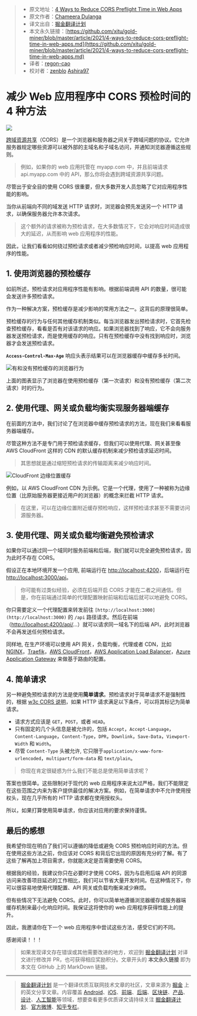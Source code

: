 > - 原文地址：[4 Ways to Reduce CORS Preflight Time in Web Apps](https://blog.bitsrc.io/4-ways-to-reduce-cors-preflight-time-in-web-apps-1f47fe7558)
> - 原文作者：[Chameera Dulanga](https://medium.com/@chameeradulanga)
> - 译文出自：[掘金翻译计划](https://github.com/xitu/gold-miner)
> - 本文永久链接：[https://github.com/xitu/gold-miner/blob/master/article/2021/4-ways-to-reduce-cors-preflight-time-in-web-apps.md](https://github.com/xitu/gold-miner/blob/master/article/2021/4-ways-to-reduce-cors-preflight-time-in-web-apps.md)
> - 译者：[regon-cao](https://github.com/regon-cao)
> - 校对者：[zenblo](https://github.com/zenblo) [Ashira97](https://github.com/Ashira97)

# 减少 Web 应用程序中 CORS 预检时间的 4 种方法

![](https://cdn-images-1.medium.com/max/4480/1*JBeY4hI_q0S2Y-7AE7Eq7w.jpeg)

[跨域资源共享](https://en.wikipedia.org/wiki/Cross-origin_resource_sharing)（CORS）是一个浏览器和服务器之间关于跨域问题的协议。它允许服务器规定哪些资源可以被外部的主域名和子域名访问，并通知浏览器遵循这些规则。

> 例如，如果你的 web 应用托管在 myapp.com 中，并且前端请求 api.myapp.com 中的 API，那么你将会遇到跨域资源共享问题。

尽管出于安全目的使用 CORS 很重要，但大多数开发人员忽略了它对应用程序性能的影响。

当你从前端向不同的域发送 HTTP 请求时，浏览器会预先发送另一个 HTTP 请求，以确保服务器允许本次请求。

> 这个额外的请求被称为预检请求，在大多数情况下，它会对响应时间造成很大的延迟，从而影响 web 应用程序的性能。

因此，让我们看看如何绕过预检请求或者减少预检响应时间，以提高 web 应用程序的性能。

## 1. 使用浏览器的预检缓存

如前所述，预检请求对应用程序性能有影响。根据前端调用 API 的数量，很可能会发送许多预检请求。

作为一种解决方案，预检缓存是减少影响的常用方法之一。这背后的原理很简单。

预检缓存的行为与任何其他缓存机制类似。每当浏览器发出预检请求时，它首先检查预检缓存，看看是否有对该请求的响应。如果浏览器找到了响应，它不会向服务器发送预检请求，而是使用缓存的响应。只有在预检缓存中没有找到响应时，浏览器才会发送预检请求。

**`Access-Control-Max-Age`** 响应头表示结果可以在浏览器缓存中缓存多长时间。

![有和没有预检缓存的浏览器行为](https://cdn-images-1.medium.com/max/2000/1*zCXcC1VkBB16BDXUxkWoew.png)

上面的图表显示了浏览器在使用预检缓存（第一次请求）和没有预检缓存（第二次请求）时的行为。

## 2. 使用代理、网关或负载均衡实现服务器端缓存

在前面的方法中，我们讨论了在浏览器中缓存预检请求的方法，现在我们来看看服务器端缓存。

尽管这种方法不是专门用于预检请求缓存，但我们可以使用代理、网关甚至像 AWS CloudFront 这样的 CDN 的默认缓存机制来减少预检请求延迟时间。

> 其思想就是通过缩短预检请求的传输距离来减少响应时间。

![CloudFront 边缘位置缓存](https://cdn-images-1.medium.com/max/2000/1*cS016V1j7hUZt8ebOhNyow.png)

例如，以 AWS CloudFront CDN 为示例。它是一个代理，使用了一种被称为边缘位置（比原始服务器更接近用户的浏览器）的概念来拦截 HTTP 请求。

> 在这里，可以在边缘位置附近缓存预检响应，这样预检请求甚至不需要访问源服务器。

## 3. 使用代理、网关或负载均衡避免预检请求

如果你可以通过同一个域同时服务前端和后端，我们就可以完全避免预检请求，因为此时不存在 CORS。

假设正在本地环境开发一个应用, 前端运行在 [http://localhost:4200](http://localhost:4200)，后端运行在 [http://localhost:3000/api](http://localhost:3000/api)。

> 你可能有过类似经验，必须在后端开启 CORS 才能在二者之间通信。但是，你在前端通过简单的代理配置映射前端和后端后就可以地避免 CORS。

你只需要定义一个代理配置来转发前往 `[http://localhost:3000](http://localhost:3000)` 的 `/api` 路径请求。然后在前端（[http://localhost:4200/api/](http://localhost:4200/api/)…）就可以请求同一域名下的后端 API，此时浏览器不会再发送任何预检请求。

同样地, 在生产环境可以使用 API 网关，负载均衡，代理或者 CDN，比如 [NGINX](https://www.nginx.com/)，[Traefik](https://containo.us/traefik/)，[AWS CloudFront](https://aws.amazon.com/cloudfront/)，[AWS Application Load Balancer](https://docs.aws.amazon.com/elasticloadbalancing/latest/application/introduction.html)，[Azure Application Gateway](https://docs.microsoft.com/en-us/azure/application-gateway/overview) 来做基于路由的配置。

## 4. 简单请求

另一种避免预检请求的方法是使用**简单请求**。预检请求对于简单请求不是强制性的，根据 [w3c CORS 说明](https://www.w3.org/wiki/CORS)，如果 HTTP 请求满足以下条件，可以将其标记为简单请求。

- 请求方式应该是 `GET`，`POST`，或者 `HEAD`。
- 只有固定的几个头信息是被允许的，包括 `Accept`，`Accept-Language`，`Content-Language`，`Content-Type`，`DPR`，`Downlink`，`Save-Data`，`Viewport-Width` 和 `Width`。
- 尽管 `Content-Type` 头被允许, 它只限于`application/x-www-form-urlencoded`，`multipart/form-data` 和 `text/plain`。

> 你现在肯定很疑惑为什么我们不能总是使用简单请求呢？

答案也很简单。这些限制对于现代的 web 应用程序来说太过严格，我们不能限定在这些范围之内来为客户提供最佳的解决方案。例如，在简单请求中不允许使用授权头，现在几乎所有的 HTTP 请求都在使用授权头。

所以，如果打算使用简单请求，你应该对应用的要求保持谨慎。

## 最后的感想

我希望你现在明白了我们可以遵循的降低或避免 CORS 预检响应时间的方法。但在使用这些方法之前，你应该对 CORS 和背后它出现的原因有充分的了解。有了这些了解再加上项目需求，你就能决定是否需要使用 CORS。

根据我的经验，我建议你只在必要时才使用 CORS，因为与启用后端 API 的同源访问来改善项目延迟的工作相比，我们可以节省大量开发时间。在这种情况下，你可以很容易地使用代理配置、API 网关或负载均衡来减少麻烦。

但有些情况下无法避免 CORS。此时，你可以简单地遵循浏览器缓存或服务器端缓存机制来最小化响应时间。我保证这将使你的 web 应用程序获得性能上的提升。

因此，我邀请你在下一个 web 应用程序中尝试这些方法，感受它们的不同。

感谢阅读！！！

> 如果发现译文存在错误或其他需要改进的地方，欢迎到 [掘金翻译计划](https://github.com/xitu/gold-miner) 对译文进行修改并 PR，也可获得相应奖励积分。文章开头的 **本文永久链接** 即为本文在 GitHub 上的 MarkDown 链接。

---

> [掘金翻译计划](https://github.com/xitu/gold-miner) 是一个翻译优质互联网技术文章的社区，文章来源为 [掘金](https://juejin.im) 上的英文分享文章。内容覆盖 [Android](https://github.com/xitu/gold-miner#android)、[iOS](https://github.com/xitu/gold-miner#ios)、[前端](https://github.com/xitu/gold-miner#前端)、[后端](https://github.com/xitu/gold-miner#后端)、[区块链](https://github.com/xitu/gold-miner#区块链)、[产品](https://github.com/xitu/gold-miner#产品)、[设计](https://github.com/xitu/gold-miner#设计)、[人工智能](https://github.com/xitu/gold-miner#人工智能)等领域，想要查看更多优质译文请持续关注 [掘金翻译计划](https://github.com/xitu/gold-miner)、[官方微博](http://weibo.com/juejinfanyi)、[知乎专栏](https://zhuanlan.zhihu.com/juejinfanyi)。
